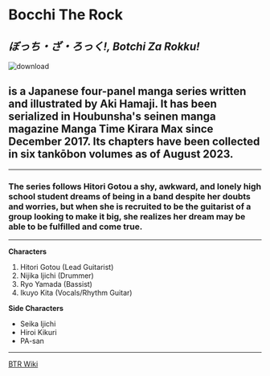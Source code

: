 # Bocchi The Rock
*ぼっち・ざ・ろっく!, Botchi Za Rokku!*
---
![download](https://github.com/Dukshan/app-dev/assets/152468057/aba4171a-10ce-4e73-b7ae-7fe42707f3ee)

##  is a Japanese four-panel manga series written and illustrated by Aki Hamaji. It has been serialized in Houbunsha's seinen manga magazine Manga Time Kirara Max since December 2017. Its chapters have been collected in six tankōbon volumes as of August 2023.
***

### The series follows Hitori Gotou a shy, awkward, and lonely high school student dreams of being in a band despite her doubts and worries, but when she is recruited to be the guitarist of a group looking to make it big, she realizes her dream may be able to be fulfilled and come true.
___

**Characters**
1. Hitori Gotou (Lead Guitarist)
2. Nijika Ijichi (Drummer)
3. Ryo Yamada (Bassist)
4. Ikuyo Kita (Vocals/Rhythm Guitar)

**Side Characters**
- Seika Ijichi
- Hiroi Kikuri
- PA-san
___
[BTR Wiki](https://en.wikipedia.org/wiki/Bocchi_the_Rock!)
